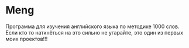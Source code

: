 # Meng
Программа для изучения английского языка по методике 1000 слов.
Если кто то наткнёться на это сильно не угарайте, это один из первых моих проектов!!!
